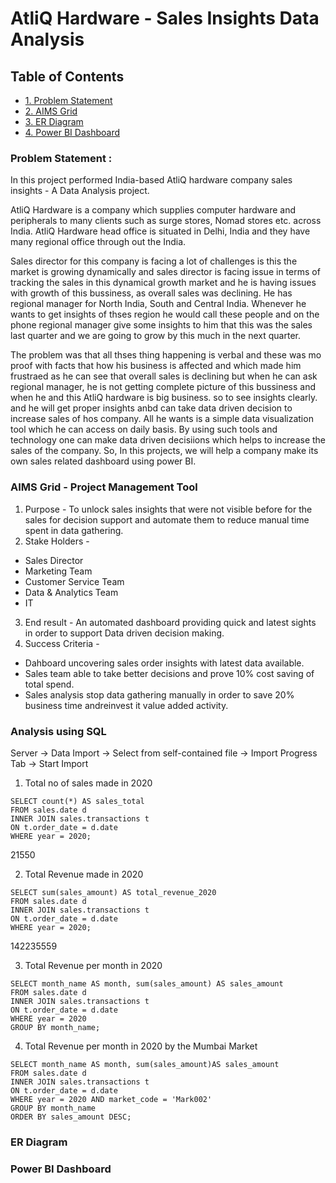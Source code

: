 # AtliQ Hardware - Sales Insights Data Analysis

## <span> Table of Contents </span>
* [1. Problem Statement](#1-problem-statement)
* [2. AIMS Grid](#2-aims-grid)
* [3. ER Diagram](#3-er-diagram)
* [4. Power BI Dashboard](#4-power-bi-dashboard)
  
### Problem Statement :
In this project performed India-based AtliQ hardware company sales insights - A Data Analysis project.

AtliQ Hardware is a company which supplies computer hardware and peripherals to many clients such as surge stores, Nomad stores etc. across India. AtliQ Hardware head office is situated in Delhi, India and they have many regional office through out the India.

Sales director for this company is facing a lot of challenges is this the market is growing dynamically and sales director is facing issue in terms of tracking the sales in this dynamical growth market and he is having issues with growth of this bussiness, as overall sales was declining. He has regional manager for North India, South and Central India. Whenever he wants to get insights of thses region he would call these people and on the phone regional manager give some insights to him that this was the sales last quarter and we are going to grow by this much in the next quarter.

The problem was that all thses thing happening is verbal and these was mo proof with facts that how his business is affected and which made him frustraed as he can see that overall sales is declining but when he can ask regional manager, he is not getting complete picture of this bussiness and when he and this AtliQ hardware is big business. so to see insights clearly. and he will get proper insights anbd can take data driven decision to increase sales of hos company. All he wants is a simple data visualization tool which he can access on daily basis. By using such tools and technology one can make data driven decisiions which helps to increase the sales of the company. So, In this projects, we will help a company make its own sales related dashboard using power BI.

### AIMS Grid - Project Management Tool
1. Purpose - To unlock sales insights that were not visible before for the sales for decision support and automate them to reduce manual time spent in data gathering.
2. Stake Holders -
* Sales Director
* Marketing Team
* Customer Service Team
* Data & Analytics Team
* IT
3. End result - An automated dashboard providing quick and latest sights in order to support Data driven decision making.
4. Success Criteria -
* Dahboard uncovering sales order insights with latest data available.
* Sales team able to take better decisions and prove 10% cost saving of total spend.
* Sales analysis stop data gathering manually in order to save 20% business time andreinvest it value added activity.

### Analysis using SQL
Server -> Data Import -> Select from self-contained file -> Import Progress Tab -> Start Import
1. Total no of sales made in 2020
```
SELECT count(*) AS sales_total
FROM sales.date d
INNER JOIN sales.transactions t 
ON t.order_date = d.date
WHERE year = 2020;
```
21550

2. Total Revenue made in 2020
```
SELECT sum(sales_amount) AS total_revenue_2020
FROM sales.date d
INNER JOIN sales.transactions t 
ON t.order_date = d.date
WHERE year = 2020;
```
142235559

3. Total Revenue per month in 2020
```
SELECT month_name AS month, sum(sales_amount) AS sales_amount
FROM sales.date d
INNER JOIN sales.transactions t 
ON t.order_date = d.date
WHERE year = 2020
GROUP BY month_name;
```

4. Total Revenue per month in 2020 by the Mumbai Market
```
SELECT month_name AS month, sum(sales_amount)AS sales_amount
FROM sales.date d
INNER JOIN sales.transactions t 
ON t.order_date = d.date
WHERE year = 2020 AND market_code = 'Mark002'
GROUP BY month_name
ORDER BY sales_amount DESC;
```

### ER Diagram

### Power BI Dashboard
